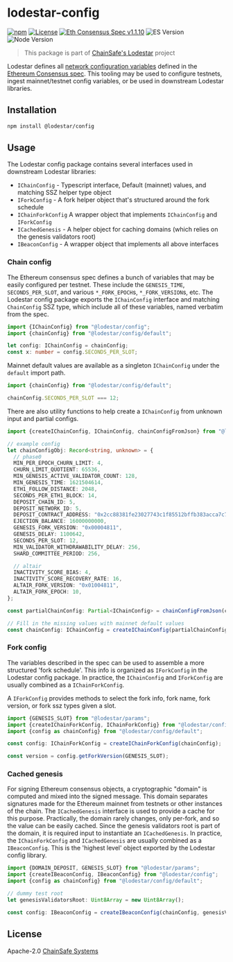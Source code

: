 # lodestar-config

[![npm](https://img.shields.io/npm/v/@lodestar/config)](https://www.npmjs.com/package/@lodestar/config)
[![License](https://img.shields.io/badge/License-Apache%202.0-blue.svg)](https://opensource.org/licenses/Apache-2.0)
[![Eth Consensus Spec v1.1.10](https://img.shields.io/badge/ETH%20consensus--spec-1.1.10-blue)](https://github.com/ethereum/consensus-specs/releases/tag/v1.1.10)
![ES Version](https://img.shields.io/badge/ES-2020-yellow)
![Node Version](https://img.shields.io/badge/node-12.x-green)

> This package is part of [ChainSafe's Lodestar](https://lodestar.chainsafe.io) project

Lodestar defines all [network configuration variables](https://github.com/ethereum/consensus-specs/tree/v1.1.10/configs) defined in the [Ethereum Consensus spec](https://github.com/ethereum/consensus-specs). This tooling may be used to configure testnets, ingest mainnet/testnet config variables, or be used in downstream Lodestar libraries.

## Installation

```sh
npm install @lodestar/config
```

## Usage

The Lodestar config package contains several interfaces used in downstream Lodestar libraries:

- `IChainConfig` - Typescript interface, Default (mainnet) values, and matching SSZ helper type object
- `IForkConfig` - A fork helper object that's structured around the fork schedule
- `IChainForkConfig` A wrapper object that implements `IChainConfig` and `IForkConfig`
- `ICachedGenesis` - A helper object for caching domains (which relies on the genesis validators root)
- `IBeaconConfig` - A wrapper object that implements all above interfaces

### Chain config

The Ethereum consensus spec defines a bunch of variables that may be easily configured per testnet. These include the `GENESIS_TIME`, `SECONDS_PER_SLOT`, and various `*_FORK_EPOCH`s, `*_FORK_VERSION`s, etc. The Lodestar config package exports the `IChainConfig` interface and matching `ChainConfig` SSZ type, which include all of these variables, named verbatim from the spec.

```typescript
import {IChainConfig} from "@lodestar/config";
import {chainConfig} from "@lodestar/config/default";

let config: IChainConfig = chainConfig;
const x: number = config.SECONDS_PER_SLOT;
```

Mainnet default values are available as a singleton `IChainConfig` under the `default` import path.

```typescript
import {chainConfig} from "@lodestar/config/default";

chainConfig.SECONDS_PER_SLOT === 12;
```

There are also utility functions to help create a `IChainConfig` from unknown input and partial configs.

```typescript
import {createIChainConfig, IChainConfig, chainConfigFromJson} from "@lodestar/config";

// example config
let chainConfigObj: Record<string, unknown> = {
  // phase0
  MIN_PER_EPOCH_CHURN_LIMIT: 4,
  CHURN_LIMIT_QUOTIENT: 65536,
  MIN_GENESIS_ACTIVE_VALIDATOR_COUNT: 128,
  MIN_GENESIS_TIME: 1621504614,
  ETH1_FOLLOW_DISTANCE: 2048,
  SECONDS_PER_ETH1_BLOCK: 14,
  DEPOSIT_CHAIN_ID: 5,
  DEPOSIT_NETWORK_ID: 5,
  DEPOSIT_CONTRACT_ADDRESS: "0x2cc88381fe23027743c1f85512bffb383acca7c7",
  EJECTION_BALANCE: 16000000000,
  GENESIS_FORK_VERSION: "0x00004811",
  GENESIS_DELAY: 1100642,
  SECONDS_PER_SLOT: 12,
  MIN_VALIDATOR_WITHDRAWABILITY_DELAY: 256,
  SHARD_COMMITTEE_PERIOD: 256,

  // altair
  INACTIVITY_SCORE_BIAS: 4,
  INACTIVITY_SCORE_RECOVERY_RATE: 16,
  ALTAIR_FORK_VERSION: "0x01004811",
  ALTAIR_FORK_EPOCH: 10,
};

const partialChainConfig: Partial<IChainConfig> = chainConfigFromJson(chainConfigObj);

// Fill in the missing values with mainnet default values
const chainConfig: IChainConfig = createIChainConfig(partialChainConfig);
```

### Fork config

The variables described in the spec can be used to assemble a more structured 'fork schedule'. This info is organized as `IForkConfig` in the Lodestar config package. In practice, the `IChainConfig` and `IForkConfig` are usually combined as a `IChainForkConfig`.

A `IForkConfig` provides methods to select the fork info, fork name, fork version, or fork ssz types given a slot.

```typescript
import {GENESIS_SLOT} from "@lodestar/params";
import {createIChainForkConfig, IChainForkConfig} from "@lodestar/config";
import {config as chainConfig} from "@lodestar/config/default";

const config: IChainForkConfig = createIChainForkConfig(chainConfig);

const version = config.getForkVersion(GENESIS_SLOT);
```

### Cached genesis

For signing Ethereum consensus objects, a cryptographic "domain" is computed and mixed into the signed message. This domain separates signatures made for the Ethereum mainnet from testnets or other instances of the chain. The `ICachedGenesis` interface is used to provide a cache for this purpose. Practically, the domain rarely changes, only per-fork, and so the value can be easily cached. Since the genesis validators root is part of the domain, it is required input to instantiate an `ICachedGenesis`. In practice, the `IChainForkConfig` and `ICachedGenesis` are usually combined as a `IBeaconConfig`. This is the 'highest level' object exported by the Lodestar config library.

```typescript
import {DOMAIN_DEPOSIT, GENESIS_SLOT} from "@lodestar/params";
import {createIBeaconConfig, IBeaconConfig} from "@lodestar/config";
import {config as chainConfig} from "@lodestar/config/default";

// dummy test root
let genesisValidatorsRoot: Uint8Array = new Uint8Array();

const config: IBeaconConfig = createIBeaconConfig(chainConfig, genesisValidatorsRoot);
```

## License

Apache-2.0 [ChainSafe Systems](https://chainsafe.io)
